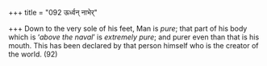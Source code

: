 +++
title = "092 ऊर्ध्वन् नाभेर्"

+++
Down to the very sole of his feet, Man is *pure*; that part of his body
which is ‘*above the naval*’ is *extremely pure*; and purer even than
that is his mouth. This has been declared by that person himself who is
the creator of the world. (92)


